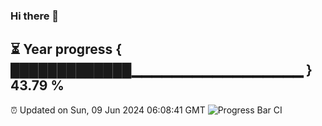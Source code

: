 ### Hi there 👋
⏳ Year progress { █████████████▁▁▁▁▁▁▁▁▁▁▁▁▁▁▁▁▁ } 43.79 %
---
⏰ Updated on Sun, 09 Jun 2024 06:08:41 GMT
![Progress Bar CI](https://github.com/Moyi321/Moyi321/workflows/Progress%20Bar%20CI/badge.svg)
